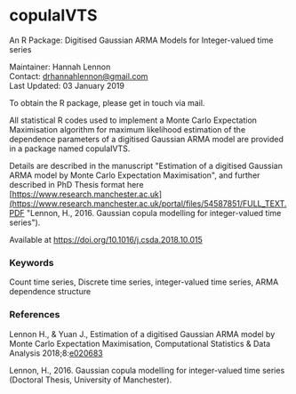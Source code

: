 # copulaIVTS 
An R Package: Digitised Gaussian ARMA Models for Integer-valued time series


Maintainer: Hannah Lennon  
Contact: drhannahlennon@gmail.com  
Last Updated: 03 January 2019  


To obtain the R package, please get in touch via mail.       

 
 
All statistical R codes used to implement a Monte Carlo Expectation Maximisation algorithm for maximum likelihood estimation of the dependence parameters of a digitised Gaussian ARMA model are provided in a package named copulaIVTS. 

Details are described in the manuscript "Estimation of a digitised Gaussian ARMA model by Monte Carlo Expectation Maximisation", and further described in PhD Thesis format here [https://www.research.manchester.ac.uk](https://www.research.manchester.ac.uk/portal/files/54587851/FULL_TEXT.PDF "Lennon, H., 2016. Gaussian copula modelling for integer-valued time series").   


Available at https://doi.org/10.1016/j.csda.2018.10.015    



### Keywords   
Count time series, Discrete time series, integer-valued time series, ARMA dependence structure    





### References  
Lennon H., & Yuan J., Estimation of a digitised Gaussian ARMA model by Monte Carlo Expectation Maximisation, Computational Statistics & Data Analysis 2018;8:[e020683](https://www.sciencedirect.com/science/article/abs/pii/S0167947318302767 "Lennon H., & Yuan J." )      

Lennon, H., 2016. Gaussian copula modelling for integer-valued time series (Doctoral Thesis, University of Manchester).    

